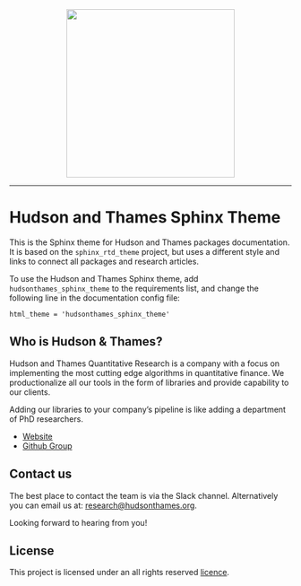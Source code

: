 <div align="center">
   <a href="https://hudsonthames.org/">
   <img src="https://raw.githubusercontent.com/hudson-and-thames/mlfinlab/master/docs/source/logo/Hudson%20%26%20Thames_verticalblack.png" height="300"><br>
   </a>
</div>


-----------------
# Hudson and Thames Sphinx Theme

This is the Sphinx theme for Hudson and Thames packages documentation. It is based on the
``sphinx_rtd_theme`` project, but uses a different style and links to connect all packages and
research articles.

To use the Hudson and Thames Sphinx theme, add ``hudsonthames_sphinx_theme`` to the requirements list,
and change the following line in the documentation config file:

``html_theme = 'hudsonthames_sphinx_theme'``

## Who is Hudson & Thames?
Hudson and Thames Quantitative Research is a company with a focus on implementing the most cutting edge algorithms in 
quantitative finance. We productionalize all our tools in the form of libraries and provide capability to our clients.

Adding our libraries to your company’s pipeline is like adding a department of PhD researchers.

* [Website](https://hudsonthames.org/)
* [Github Group](https://github.com/hudson-and-thames)

## Contact us
The best place to contact the team is via the Slack channel. Alternatively you can email us at: research@hudsonthames.org.

Looking forward to hearing from you!

## License
This project is licensed under an all rights reserved [licence](https://github.com/hudson-and-thames/hudsonthames-sphinx-theme/blob/master/LICENSE.txt).
